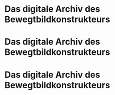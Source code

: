 # Das digitale Archiv des Bewegtbildkonstrukteurs
# Das digitale Archiv des Bewegtbildkonstrukteurs
# Das digitale Archiv des Bewegtbildkonstrukteurs

